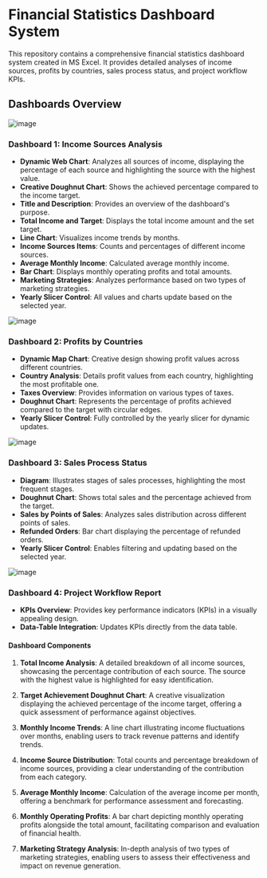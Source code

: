 # Financial Statistics Dashboard System

This repository contains a comprehensive financial statistics dashboard system created in MS Excel. It provides detailed analyses of income sources, profits by countries, sales process status, and project workflow KPIs.

## Dashboards Overview

![image](https://github.com/AvishiJ/Financial-Statistics-Dashboard/assets/93474251/79bd1ee7-a34d-4cfa-af0c-560d73b9f440)

### Dashboard 1: Income Sources Analysis

- **Dynamic Web Chart**: Analyzes all sources of income, displaying the percentage of each source and highlighting the source with the highest value.
- **Creative Doughnut Chart**: Shows the achieved percentage compared to the income target.
- **Title and Description**: Provides an overview of the dashboard's purpose.
- **Total Income and Target**: Displays the total income amount and the set target.
- **Line Chart**: Visualizes income trends by months.
- **Income Sources Items**: Counts and percentages of different income sources.
- **Average Monthly Income**: Calculated average monthly income.
- **Bar Chart**: Displays monthly operating profits and total amounts.
- **Marketing Strategies**: Analyzes performance based on two types of marketing strategies.
- **Yearly Slicer Control**: All values and charts update based on the selected year.


![image](https://github.com/AvishiJ/Financial-Statistics-Dashboard/assets/93474251/ae687abf-e25b-40ee-84cd-6d23559604d2)

### Dashboard 2: Profits by Countries

- **Dynamic Map Chart**: Creative design showing profit values across different countries.
- **Country Analysis**: Details profit values from each country, highlighting the most profitable one.
- **Taxes Overview**: Provides information on various types of taxes.
- **Doughnut Chart**: Represents the percentage of profits achieved compared to the target with circular edges.
- **Yearly Slicer Control**: Fully controlled by the yearly slicer for dynamic updates.


![image](https://github.com/AvishiJ/Financial-Statistics-Dashboard/assets/93474251/684a91b9-c341-4acc-8a4e-fbd592bbb21b)

### Dashboard 3: Sales Process Status

- **Diagram**: Illustrates stages of sales processes, highlighting the most frequent stages.
- **Doughnut Chart**: Shows total sales and the percentage achieved from the target.
- **Sales by Points of Sales**: Analyzes sales distribution across different points of sales.
- **Refunded Orders**: Bar chart displaying the percentage of refunded orders.
- **Yearly Slicer Control**: Enables filtering and updating based on the selected year.

![image](https://github.com/AvishiJ/Financial-Statistics-Dashboard/assets/93474251/474c9696-72f9-4fb9-966e-395dc9341e19)

### Dashboard 4: Project Workflow Report

- **KPIs Overview**: Provides key performance indicators (KPIs) in a visually appealing design.
- **Data-Table Integration**: Updates KPIs directly from the data table.

#### Dashboard Components

1. **Total Income Analysis**: A detailed breakdown of all income sources, showcasing the percentage contribution of each source. The source with the highest value is highlighted for easy identification.

2. **Target Achievement Doughnut Chart**: A creative visualization displaying the achieved percentage of the income target, offering a quick assessment of performance against objectives.

3. **Monthly Income Trends**: A line chart illustrating income fluctuations over months, enabling users to track revenue patterns and identify trends.

4. **Income Source Distribution**: Total counts and percentage breakdown of income sources, providing a clear understanding of the contribution from each category.

5. **Average Monthly Income**: Calculation of the average income per month, offering a benchmark for performance assessment and forecasting.

6. **Monthly Operating Profits**: A bar chart depicting monthly operating profits alongside the total amount, facilitating comparison and evaluation of financial health.

7. **Marketing Strategy Analysis**: In-depth analysis of two types of marketing strategies, enabling users to assess their effectiveness and impact on revenue generation.

